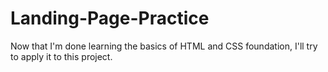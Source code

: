 # Landing-Page-Practice
Now that I'm done learning the basics of HTML and CSS foundation, I'll try to apply it to this project.
